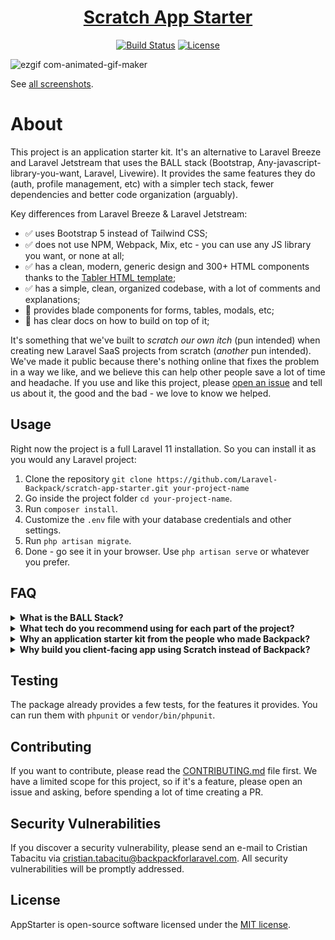 <h1 align="center"><a href="https://laravel.com" target="_blank">Scratch App Starter</a></h1>

<p align="center">
<a href="https://github.com/laravel/framework/actions"><img src="https://github.com/laravel/framework/workflows/tests/badge.svg" alt="Build Status"></a>
<a href="https://packagist.org/packages/laravel/framework"><img src="https://img.shields.io/packagist/l/laravel/framework" alt="License"></a>
</p>

![ezgif com-animated-gif-maker](https://github.com/user-attachments/assets/0a82d0da-a9d5-49cc-a09e-57bace3e209f)

See [all screenshots](https://github.com/Laravel-Backpack/app-starter/issues/5).

# About 

This project is an application starter kit. It's an alternative to Laravel Breeze and Laravel Jetstream that uses the BALL stack (Bootstrap, Any-javascript-library-you-want, Laravel, Livewire).  It provides the same features they do (auth, profile management, etc) with a simpler tech stack, fewer dependencies and better code organization (arguably).

Key differences from Laravel Breeze & Laravel Jetstream: 
- ✅ uses Bootstrap 5 instead of Tailwind CSS;
- ✅ does not use NPM, Webpack, Mix, etc - you can use any JS library you want, or none at all;
- ✅ has a clean, modern, generic design and 300+ HTML components thanks to the [Tabler HTML template](https://tabler.io/preview);
- ✅ has a simple, clean, organized codebase, with a lot of comments and explanations;
- 🚧 provides blade components for forms, tables, modals, etc;
- 🚧 has clear docs on how to build on top of it;

It's something that we've built to _scratch our own itch_ (pun intended) when creating new Laravel SaaS projects from scratch (_another_ pun intended). We've made it public because there's nothing online that fixes the problem in a way we like, and we believe this can help other people save a lot of time and headache. If you use and like this project, please [open an issue](https://github.com/Laravel-Backpack/app-starter/issues) and tell us about it, the good and the bad - we love to know we helped.

## Usage

Right now the project is a full Laravel 11 installation. So you can install it as you would any Laravel project: 

1. Clone the repository `git clone https://github.com/Laravel-Backpack/scratch-app-starter.git your-project-name`
2. Go inside the project folder `cd your-project-name`.
3. Run `composer install`.
4. Customize the `.env` file with your database credentials and other settings.
5. Run `php artisan migrate`.
5. Done - go see it in your browser. Use `php artisan serve` or whatever you prefer.

## FAQ

<details>
  <summary><strong>What is the BALL Stack?</strong></summary>
  
The BALL stack is a series of tech choices that we prefer to make, when building Laravel projects. The acronym comes from Bootstrap, Any-javascript-library, Laravel and Livewire. When compared with other popular stacks like VILT and TALL, it's more similar to the TALL stack, with a few differences: 
- it uses good-old-fashioned Bootstrap instead of Tailwind;
- it doesn't use NPM, bundling, compiling etc; instead it just loads the CSS & JS using simple `<link>` and `<script>` tags (the way the web was designed to work);
- it tries to use as little JavaScript as possible (but since Alpine is baked into Livewire, we usually reach for that);

The choices in the BALL stack are a result of _intentional tech minimalism_. After 15+ years of building web apps, we have found that the best thing you can do for most projects is to [use boring technologies](https://boringtechnology.club/), keep dependencies to a minimum and stick to tried-and-true web practices. That results in fast, fun and maintainable web development. The BALL stack is a response to the "_shiny object syndrome_" that plagues modern web development, where everything changes every few months or years, with very little use to most web dev projects themselves. Key benefits of the BALL Stack:
- Because HTML, Bootstrap, CSS and PHP will not change much, it's **a stack that will not change much**.
- Because you're using tools that you already know, **you'll save a lot of time during development**, 
- Because the tech is easy to learn, **any developer will be easy to onboard onto the project** (from junior to senior).
- Because the tech doesn't change much, **the project will be easy to extend and maintain 5 years from now**.
- Because it avoids the JavaScript ecosystem, you are **avoiding the most toxic part of web development**.

</details>

<details>
  <summary><strong>What tech do you recommend using for each part of the project?</strong></summary>

The "_best tool for the job_" depends from project to project. And tech choices are subject to personal opinion. We found in 90% of all projects, it's best to keep things simple, and have a minimal stack, so we reach for the following tools:
- marketing website - buy a design - either a Premium HTML Template or a WordPress, Webflow template etc;
- application - Bootstrap, Laravel, Livewire - hence this app starter kit;
- admin panel - Backpack for Laravel;

</details>

<details>
  <summary><strong>Why an application starter kit from the people who made Backpack?</strong></summary>

When you think "_[Backpack for Laravel](https://backpackforlaravel.com)_" you think "_admin panel_". That's 100% true, that's what our main product [Backpack/CRUD](https://github.com/laravel-backpack/crud) and all its add-ons will do for you. **This package is different. Its goal is NOT to help you build an admin panel. Its goal is to help you build an application** (most likely a SaaS), as fast as possible, from scratch (pun intended).

We strongly believe in most projects it's best to: 
- code from scratch the part where **the end-user** logs in and does stuff;
- use Backpack, Filament or Nova for the part where **the administrator** logs in and does stuff;

Scratch doesn't fix the "administrator" problem, it fixes the "end-user" problem. It brings in the simple tech stack we love and all the wisdom we've gained in the last 15 years building applications. You can use it as a boilerplate for your new projects, and build on top of it. It's a solid foundation, with a lot of the boilerplate code you'd normally have to write, already written for you. We've made a lot of choices in terms of tech stack, code organization, design patterns and dependencies, so you don't have to. Instead of trying to make sense of the countless options out there, you can just start building your app. If you liked the simple Backpack way of doing things, you'll love this app starter kit.

</details>

<details>
  <summary><strong>Why build you client-facing app using Scratch instead of Backpack?</strong></summary>

In one word - complete control over the files. All admin panels have the pretty much the same features, so it makes most sense to use a library like Backpack, where we maintain the features and add more. Application on the other hand can be _completely_ different. They need a level of customization that can only be achieved sustainably one way - having those files in your project, to do whatever the f*$k you want with them. That's what Scratch provides, and when you should use it instead of Backpack. When you want complete control.

Key differences from Backpack/CRUD:
- Backpack is a library (a Composer package), Scratch is Laravel installation (for now).
- Backpack is for building admin panels, Scratch is for building custom applications.
- Backpack is meant to be used in existing projects, Scratch is meant to be used as a starting point for new projects.
- Backpack has a lot of features, Scratch only has the features you'd expect in all new projects (auth, profile management, etc).
- Backpack has a lot of dependencies, Scratch has very few.
- Backpack is easier to customize than any other admin panel, but AppStarter is even easier to customize - every file is 100% in your control and you can do whatever you want to it.
- Scratch is not an alternative to [Backpack/CRUD](https://github.com/laravel-backpack/crud) - you can use both in the same project. Use Scratch to create your customer-facing application (that will probably end up super custom), and Backpack/CRUD to create your admin panel (that will probably end up with a lot of the same features as other admin panels).

</details>

## Testing

The package already provides a few tests, for the features it provides. You can run them with `phpunit` or `vendor/bin/phpunit`.

## Contributing

If you want to contribute, please read the [CONTRIBUTING.md](CONTRIBUTING.md) file first. We have a limited scope for this project, so if it's a feature, please open an issue and asking, before spending a lot of time creating a PR.

## Security Vulnerabilities

If you discover a security vulnerability, please send an e-mail to Cristian Tabacitu via [cristian.tabacitu@backpackforlaravel.com](mailto:taylor@laravel.com). All security vulnerabilities will be promptly addressed.

## License

AppStarter is open-source software licensed under the [MIT license](https://opensource.org/licenses/MIT).
